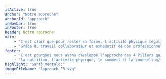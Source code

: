 ```yaml
---
isActive: true
anchor: "Notre approche"
anchorId: "approach"
inNavbar: true
inFooter: true
header: Notre approche
main:
    - "C’est clair que pour rester en forme, l'activité physique régulière est essentiel. Par contre, si vous voulez optimiser les résultats, vous devez avoir un bon régime alimentaire et des bonnes habitudes de sommeil. Le cerveau suit le même concept. La vie nous confronte constamment à des obstacles que nous devons évaluer et auxquels nous devons réagir, et si nous ne sommes pas dans un état mental optimal, nous n’avons pas accès aux meilleurs outils à notre disposition."
    - "Grâce au travail collaborateur et exhaustif de nos professionnels dévoués dans les domaines de la nutrition, de l'activité physique, du sommeil et de la counseling/thérapie, nous convergeons vers un objectif commun: l’amélioration et le maintien de ce que nous appelons votre Vitalité Mentale."
footer:
    - "C'est pourquoi nous avons développé l'approche des 4 Piliers qui, selon nous, englobe les principaux facteurs vous permettant d’atteindre une bonne "
    - "la nutrition, l'activité physique, le sommeil et la counseling/thérapie"
highlight: "Santé Mentale:"
imageFileName: "Approach_FR.svg"
---
```

